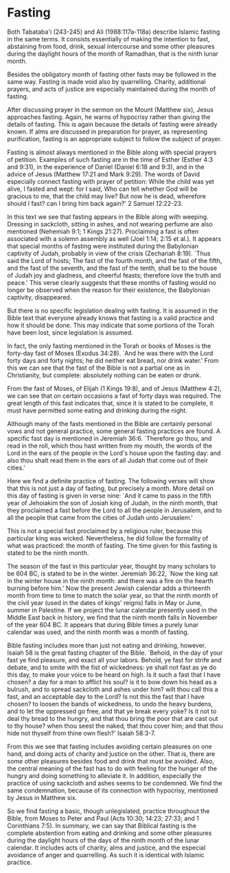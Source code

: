 Fasting
=======

Both Tabataba'i (243-245) and Ali (1988:117a-118a) describe Islamic
fasting in the same terms. It consists essentially of making the
intention to fast, abstaining from food, drink, sexual intercourse and
some other pleasures during the daylight hours of the month of Ramadhan,
that is the ninth lunar month.

Besides the obligatory month of fasting other fasts may be followed in
the same way. Fasting is made void also by quarrelling. Charity,
additional prayers, and acts of justice are especially maintained during
the month of fasting.

After discussing prayer in the sermon on the Mount (Matthew six), Jesus
approaches fasting. Again, he warns of hypocrisy rather than giving the
details of fasting. This is again because the details of fasting were
already known. If alms are discussed in preparation for prayer, as
representing purification, fasting is an appropriate subject to follow
the subject of prayer.

Fasting is almost always mentioned in the Bible along with special
prayers of petition. Examples of such fasting are in the time of Esther
(Esther 4:3 and 9:31), in the experience of Daniel (Daniel 6:18 and
9:3), and in the advice of Jesus (Matthew 17:21 and Mark 9:29). The
words of David especially connect fasting with prayer of petition: While
the child was yet alive, I fasted and wept: for I said, Who can tell
whether God will be gracious to me, that the child may live? But now he
is dead, wherefore should I fast? can I bring him back again?' 2 Samuel
12:22­-23.

In this text we see that fasting appears in the Bible along with
weeping. Dressing in sackcloth, sitting in ashes, and not wearing
perfume are also mentioned (Nehemiah 9:1; 1 Kings 21:27). Proclaiming a
fast is often associated with a solemn assembly as well (Joel 1:14; 2:15
et al.). It appears that special months of fasting were instituted
during the Babylonian captivity of Judah, probably in view of the crisis
(Zechariah 8:19). \`Thus said the Lord of hosts; The fast of the fourth
month, and the fast of the fifth, and the fast of the seventh, and the
fast of the tenth, shall be to the house of Judah joy and gladness, and
cheerful feasts; therefore love the truth and peace.' This verse clearly
suggests that these months of fasting would no longer be observed when
the reason for their existence, the Babylonian captivity, disappeared.

But there is no specific legislation dealing with fasting. It is assumed
in the Bible text that everyone already knows that fasting is a valid
practice and how it should be done. This may indicate that some portions
of the Torah have been lost, since legislation is assumed.

In fact, the only fasting mentioned in the Torah or books of Moses is
the forty-day fast of Moses (Exodus 34:28). \`And he was there with the
Lord forty days and forty nights; he did neither eat bread, nor drink
water.' From this we can see that the fast of the Bible is not a partial
one as in Christianity, but complete: absolutely nothing can be eaten or
drunk.

From the fast of Moses, of Elijah (1 Kings 19:8), and of Jesus (Matthew
4:2), we can see that on certain occasions a fast of forty days was
required. The great length of this fast indicates that, since it is
stated to be complete, it must have permitted some eating and drinking
during the night.

Although many of the fasts mentioned in the Bible are certainly personal
vows and not general practice, some general fasting practices are found.
A specific fast day is mentioned in Jeremiah 36:6. \`Therefore go thou,
and read in the roll, which thou hast written from my mouth, the words
of the Lord in the ears of the people in the Lord's house upon the
fasting day: and also thou shalt read them in the ears of all Judah that
come out of their cities.'

Here we find a definite practice of fasting. The following verses will
show that this is not just a day of fasting, but precisely a month. More
detail on this day of fasting is given in verse nine: \`And it came to
pass in the fifth year of Jehoiakim the son of Josiah king of Judah, in
the ninth month, that they proclaimed a fast before the Lord to all the
people in Jerusalem, and to all the people that came from the cities of
Judah unto Jerusalem.'

This is not a special fast proclaimed by a religious ruler, because this
particular king was wicked. Nevertheless, he did follow the formality of
what was practiced: the month of fasting. The time given for this
fasting is stated to be the ninth month.

The season of the fast in this particular year, thought by many scholars
to be 604 BC, is stated to be in the winter. Jeremiah 36:22, \`Now the
king sat in the winter house in the ninth month: and there was a fire on
the hearth burning before him.' Now the present Jewish calendar adds a
thirteenth month from time to time to match the solar year, so that the
ninth month of the civil year (used in the dates of kings' reigns) falls
in May or June, summer in Palestine. If we project the lunar calendar
presently used in the Middle East back in history, we find that the
ninth month falls in November of the year 604 BC. It appears that during
Bible times a purely lunar calendar was used, and the ninth month was a
month of fasting.

Bible fasting includes more than just not eating and drinking, however.
Isaiah 58 is the great fasting chapter of the Bible. \`Behold, in the
day of your fast ye find pleasure, and exact all your labors. Behold, ye
fast for strife and debate, and to smite with the fist of wickedness: ye
shall not fast as ye do this day, to make your voice to be heard on
high. Is it such a fast that I have chosen? a day for a man to afflict
his soul? is it to bow down his head as a bulrush, and to spread
sackcloth and ashes under him? wilt thou call this a fast, and an
acceptable day to the Lord? Is not this the fast that I have chosen? to
loosen the bands of wickedness, to undo the heavy burdens, and to let
the oppressed go free, and that ye break every yoke? Is it not to deal
thy bread to the hungry, and that thou bring the poor that are cast out
to thy house? when thou seest the naked, that thou cover him; and that
thou hide not thyself from thine own flesh?' Isaiah 58:3-7.

From this we see that fasting includes avoiding certain pleasures on one
hand, and doing acts of charity and justice on the other. That is, there
are some other pleasures besides food and drink that must be avoided.
Also, the central meaning of the fast has to do with feeling for the
hunger of the hungry and doing something to alleviate it. In addition,
especially the practice of using sackcloth and ashes seems to be
condemned. We find the same condemnation, because of its connection with
hypocrisy, mentioned by Jesus in Matthew six.

So we find fasting a basic, though unlegislated, practice throughout the
Bible, from Moses to Peter and Paul (Acts 10:30; 14:23; 27:33; and 1
Corinthians 7:5). In summary, we can say that Biblical fasting is the
complete abstention from eating and drinking and some other pleasures
during the daylight hours of the days of the ninth month of the lunar
calendar. It includes acts of charity, alms and justice, and the
especial avoidance of anger and quarrelling. As such it is identical
with Islamic practice.


